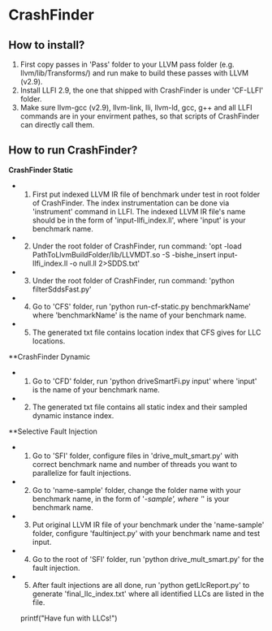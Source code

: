 CrashFinder
===================


How to install?
-----------------


1. First copy passes in 'Pass' folder to your LLVM pass folder (e.g. llvm/lib/Transforms/) and run make to build these passes with LLVM (v2.9).
2. Install LLFI 2.9, the one that shipped with CrashFinder is under 'CF-LLFI' folder.
3. Make sure llvm-gcc (v2.9), llvm-link, lli, llvm-ld, gcc, g++ and all LLFI commands are in your envirment pathes, so that scripts of CrashFinder can directly call them.



How to run CrashFinder?
------------------------


**CrashFinder Static**

 - 1. First put indexed LLVM IR file of benchmark under test in root folder of CrashFinder. The index instrumentation can be done via 'instrument' command in LLFI. The indexed LLVM IR file's name should be in the form of 'input-llfi_index.ll', where 'input' is your benchmark name.
 - 2. Under the root folder of CrashFinder, run command:
	'opt -load PathToLlvmBuildFolder/lib/LLVMDT.so -S -bishe_insert input-llfi_index.ll -o null.ll 2>SDDS.txt'
 - 3. Under the root folder of CrashFinder, run command:
	'python filterSddsFast.py'
 - 4. Go to 'CFS' folder, run 'python run-cf-static.py benchmarkName' where 'benchmarkName' is the name of your benchmark name.
 - 5. The generated txt file contains location index that CFS gives for LLC locations.


**CrashFinder Dynamic

 - 1. Go to 'CFD' folder, run 'python driveSmartFi.py input' where 'input' is the name of your benchmark name.
 - 2. The generated txt file contains all static index and their sampled dynamic instance index.


**Selective Fault Injection

 - 1. Go to 'SFI' folder, configure files in 'drive_mult_smart.py' with correct benchmark name and number of threads you want to parallelize for fault injections.
 - 2. Go to 'name-sample' folder, change the folder name with your benchmark name, in the form of '*-sample', where '*' is your benchmark name.
 - 3. Put original LLVM IR file of your benchmark under the 'name-sample' folder, configure 'faultinject.py' with your benchmark name and test input.
 - 4. Go to the root of 'SFI' folder, run 'python drive_mult_smart.py' for the fault injection.
 - 5. After fault injections are all done, run 'python getLlcReport.py' to generate 'final_llc_index.txt' where all identified LLCs are listed in the file.


	printf("Have fun with LLCs!")
